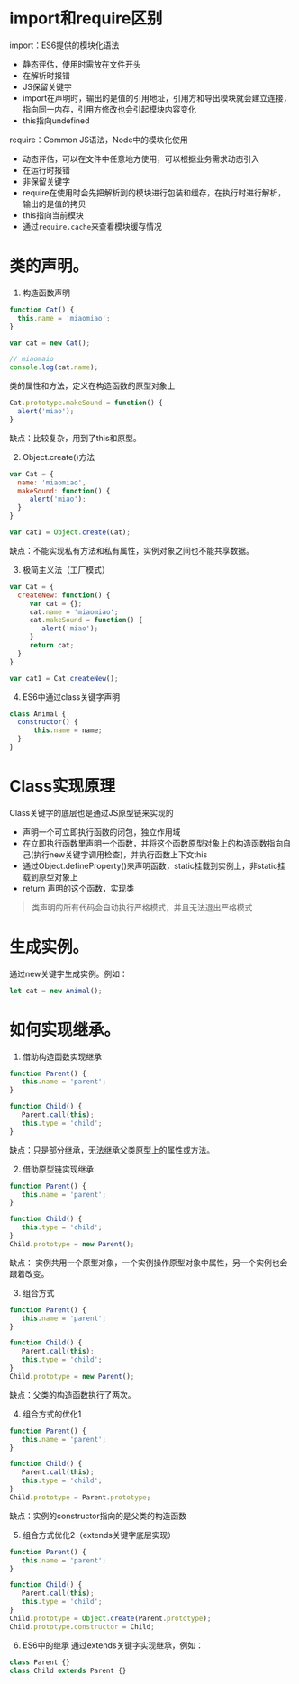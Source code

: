 # import和require区别

import：ES6提供的模块化语法

* 静态评估，使用时需放在文件开头
* 在解析时报错
* JS保留关键字
* import在声明时，输出的是值的引用地址，引用方和导出模块就会建立连接，指向同一内存，引用方修改也会引起模块内容变化
* this指向undefined

require：Common JS语法，Node中的模块化使用

* 动态评估，可以在文件中任意地方使用，可以根据业务需求动态引入
* 在运行时报错
* 非保留关键字
* require在使用时会先把解析到的模块进行包装和缓存，在执行时进行解析，输出的是值的拷贝
* this指向当前模块
* 通过`require.cache`来查看模块缓存情况

# 类的声明。

1. 构造函数声明

  ```javascript
  function Cat() {
    this.name = 'miaomiao';
  }

  var cat = new Cat();

  // miaomaio
  console.log(cat.name);
  ```

  类的属性和方法，定义在构造函数的原型对象上

  ```javascript
  Cat.prototype.makeSound = function() {
    alert('miao');
  }
  ```

  缺点：比较复杂，用到了this和原型。

2. Object.create()方法

  ```javascript
  var Cat = {
    name: 'miaomiao',
    makeSound: function() {
       alert('miao');
    }
  }

  var cat1 = Object.create(Cat);
  ```

  缺点：不能实现私有方法和私有属性，实例对象之间也不能共享数据。

3. 极简主义法（工厂模式）

  ```javascript
  var Cat = {
    createNew: function() {
       var cat = {};
       cat.name = 'miaomiao';
       cat.makeSound = function() {
          alert('miao');
       }
       return cat;
    }
  }

  var cat1 = Cat.createNew();
  ```

4. ES6中通过class关键字声明

  ```javascript
  class Animal {
    constructor() {
        this.name = name;
    }
  }
  ```
  
# Class实现原理

Class关键字的底层也是通过JS原型链来实现的

* 声明一个可立即执行函数的闭包，独立作用域
* 在立即执行函数里声明一个函数，并将这个函数原型对象上的构造函数指向自己(执行new关键字调用检查)，并执行函数上下文this
* 通过Object.defineProperty()来声明函数，static挂载到实例上，非static挂载到原型对象上
* return 声明的这个函数，实现类

> 类声明的所有代码会自动执行严格模式，并且无法退出严格模式

# 生成实例。

通过new关键字生成实例。例如：

```javascript
let cat = new Animal();
```

# 如何实现继承。

1. 借助构造函数实现继承

  ```javascript
  function Parent() {
     this.name = 'parent';
  }

  function Child() {
     Parent.call(this);
     this.type = 'child';
  }
  ```

  缺点：只是部分继承，无法继承父类原型上的属性或方法。

2. 借助原型链实现继承

  ```javascript
  function Parent() {
     this.name = 'parent';
  }

  function Child() {
     this.type = 'child';
  }
  Child.prototype = new Parent();
  ```

  缺点： 实例共用一个原型对象，一个实例操作原型对象中属性，另一个实例也会跟着改变。

3. 组合方式

  ```javascript
  function Parent() {
     this.name = 'parent';
  }

  function Child() {
     Parent.call(this);
     this.type = 'child';
  }
  Child.prototype = new Parent();
  ```

  缺点：父类的构造函数执行了两次。

4. 组合方式的优化1

  ```javascript
  function Parent() {
     this.name = 'parent';
  }

  function Child() {
     Parent.call(this);
     this.type = 'child';
  }
  Child.prototype = Parent.prototype;
  ```

  缺点：实例的constructor指向的是父类的构造函数

5. 组合方式优化2（extends关键字底层实现）

  ```javascript
  function Parent() {
     this.name = 'parent';
  }

  function Child() {
     Parent.call(this);
     this.type = 'child';
  }
  Child.prototype = Object.create(Parent.prototype);
  Child.prototype.constructor = Child;
  ```

6. ES6中的继承 通过extends关键字实现继承，例如：

  ```javascript
  class Parent {}
  class Child extends Parent {}
  ```
